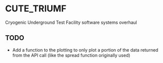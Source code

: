 # CUTE_TRIUMF
Cryogenic Underground Test Facility software systems overhaul

## TODO
* Add a function to the plotting to only plot a portion of the data returned from the API call (like the spread function originally used)
